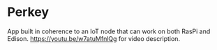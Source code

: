 # Perkey
App built in coherence to an IoT node that can work on both RasPi and Edison.
https://youtu.be/w7atuMfnlQg for video description.
